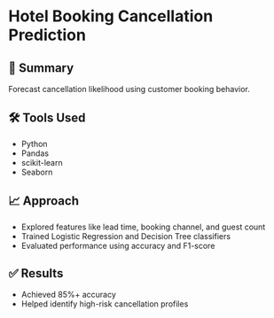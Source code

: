 # Hotel Booking Cancellation Prediction

## 📌 Summary
Forecast cancellation likelihood using customer booking behavior.

## 🛠 Tools Used
- Python
- Pandas
- scikit-learn
- Seaborn

## 📈 Approach
- Explored features like lead time, booking channel, and guest count
- Trained Logistic Regression and Decision Tree classifiers
- Evaluated performance using accuracy and F1-score

## ✅ Results
- Achieved 85%+ accuracy
- Helped identify high-risk cancellation profiles
